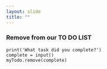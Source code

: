 ```yaml
---
layout: slide
title: ""
---
```

### Remove from our TO DO LIST

```print('What task did you complete?')```<br/>
```complete = input()```<br/>
```myTodo.remove(complete)```
